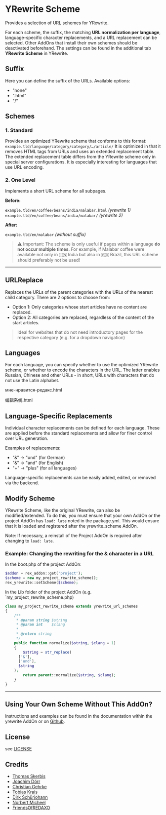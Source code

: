 # YRewrite Scheme

Provides a selection of URL schemes for YRewrite.

For each scheme, the suffix, the matching **URL normalization per language**, language-specific character replacements, and a URL replacement can be selected. Other AddOns that install their own schemes should be deactivated beforehand. The settings can be found in the additional tab **YRewrite Scheme** in YRewrite.

## Suffix

Here you can define the suffix of the URLs.
Available options:
- "none"
- ".html"
- "/"

## Schemes

### 1. Standard

Provides an optimized YRewrite scheme that conforms to this format:
`example.tld/language/category/category/…/article/`
It is optimized in that it removes HTML tags from URLs and uses an extended replacement table. The extended replacement table differs from the YRewrite scheme only in special server configurations. It is especially interesting for languages that use URL encoding.

### 2. One Level

Implements a short URL scheme for all subpages.

__Before:__

`example.tld/en/coffee/beans/india/malabar.html`  _(yrewrite 1)_
`example.tld/en/coffee/beans/india/malabar/`  _(yrewrite 2)_

__After:__

`example.tld/en/malabar`  _(without suffix)_

> ⚠️ Important: The scheme is only useful if pages within a language __do not occur multiple times__. For example, if Malabar coffee were available not only in 🇮🇳 India but also in 🇧🇷 Brazil, this URL scheme should preferably not be used!

---

## URLReplace

Replaces the URLs of the parent categories with the URLs of the nearest child category.
There are 2 options to choose from:

- Option 1: Only categories whose start articles have no content are replaced.
- Option 2: All categories are replaced, regardless of the content of the start articles.

> Ideal for websites that do not need introductory pages for the respective category (e.g. for a dropdown navigation)

## Languages

For each language, you can specify whether to use the optimized YRewrite scheme, or whether to encode the characters in the URL. The latter enables Russian, Chinese and other URLs - in short, URLs with characters that do not use the Latin alphabet.

мне-нравится-редакс.html

编辑系统.html

## Language-Specific Replacements

Individual character replacements can be defined for each language. These are applied before the standard replacements and allow for finer control over URL generation.

Examples of replacements:
- "&" → "und" (for German)
- "&" → "and" (for English)
- "+" → "plus" (for all languages)

Language-specific replacements can be easily added, edited, or removed via the backend.

## Modify Scheme

YRewrite Scheme, like the original YRewrite, can also be modified/extended.
To do this, you must ensure that your own AddOn or the project AddOn has `load: late` noted in the package.yml. This would ensure that it is loaded and registered after the yrewrite_scheme AddOn.

Note: If necessary, a reinstall of the Project AddOn is required after changing to `load: late`.

### Example: Changing the rewriting for the & character in a URL

In the boot.php of the project AddOn:

```php
$addon = rex_addon::get('project');
$scheme = new my_project_rewrite_scheme();
rex_yrewrite::setScheme($scheme);
```

In the Lib folder of the project AddOn (e.g. `my_project_rewrite_scheme.php)

```php
class my_project_rewrite_scheme extends yrewrite_url_schemes
{
    /**
     * @param string $string
     * @param int    $clang
     *
     * @return string
     */
    public function normalize($string, $clang = 1)
    {
        $string = str_replace(
      ['&'],
      ['und'],
      $string
    );
        return parent::normalize($string, $clang);
    }
}
```

---

## Using Your Own Scheme Without This AddOn?

Instructions and examples can be found in the documentation within the yrewrite AddOn or on [Github](https://github.com/yakamara/redaxo_yrewrite).

## License

see [LICENSE](https://github.com/FriendsOfREDAXO/schemes/blob/master/LICENSE)

## Credits
- [Thomas Skerbis](https://github.com/skerbis)
- [Joachim Dörr](https://github.com/joachimdoerr)
- [Christian Gehrke](https://github.com/chrison94)
- [Tobias Krais](https://github.com/tobiaskrais)
- [Dirk Schürjohann](https://github.com/schuer)
- [Norbert Micheel](https://github.com/tyrant88)
- [FriendsOfREDAXO](https://github.com/FriendsOfREDAXO)
